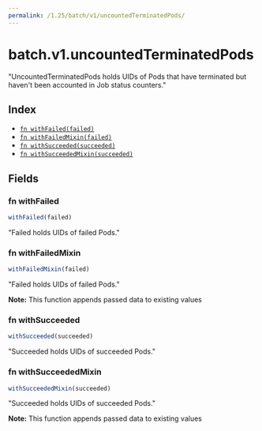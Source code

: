 ```yaml
---
permalink: /1.25/batch/v1/uncountedTerminatedPods/
---
```


# batch.v1.uncountedTerminatedPods

"UncountedTerminatedPods holds UIDs of Pods that have terminated but haven't been accounted in Job status counters."

## Index

* [`fn withFailed(failed)`](#fn-withfailed)
* [`fn withFailedMixin(failed)`](#fn-withfailedmixin)
* [`fn withSucceeded(succeeded)`](#fn-withsucceeded)
* [`fn withSucceededMixin(succeeded)`](#fn-withsucceededmixin)

## Fields

### fn withFailed

```ts
withFailed(failed)
```

"Failed holds UIDs of failed Pods."

### fn withFailedMixin

```ts
withFailedMixin(failed)
```

"Failed holds UIDs of failed Pods."

**Note:** This function appends passed data to existing values

### fn withSucceeded

```ts
withSucceeded(succeeded)
```

"Succeeded holds UIDs of succeeded Pods."

### fn withSucceededMixin

```ts
withSucceededMixin(succeeded)
```

"Succeeded holds UIDs of succeeded Pods."

**Note:** This function appends passed data to existing values